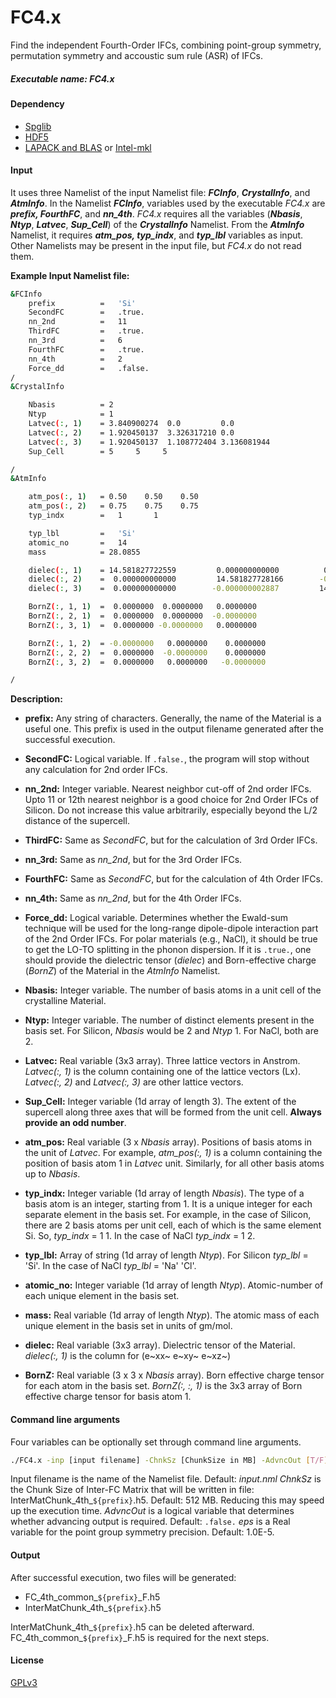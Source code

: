 # FC4.x
Find the independent Fourth-Order IFCs, combining point-group symmetry, permutation symmetry and accoustic sum rule (ASR) of IFCs.

##### Executable name: _FC4.x_

#### Dependency
- [Spglib](https://spglib.github.io/spglib/)
- [HDF5](https://www.hdfgroup.org/solutions/hdf5/)
- [LAPACK and BLAS](https://netlib.org/lapack/lug/node11.html) or [Intel-mkl](https://www.intel.com/content/www/us/en/developer/tools/oneapi/overview.html#gs.mgzhln)

#### Input
It uses three Namelist of the input Namelist file: **_FCInfo_**, **_CrystalInfo_**, and **_AtmInfo_**.
In the Namelist **_FCInfo_**, variables used by the executable _FC4.x_ are **_prefix, FourthFC_**, and **_nn_4th_**. 
_FC4.x_ requires all the variables (**_Nbasis_**, **_Ntyp_**, **_Latvec_**, **_Sup_Cell_**) of the **_CrystalInfo_** Namelist.
From the **_AtmInfo_** Namelist, it requires **_atm_pos, typ_indx_**, and **_typ_lbl_** variables as input.
Other Namelists may be present in the input file, but _FC4.x_ do not read them.

**Example Input Namelist file:**
```sh
&FCInfo
    prefix          =   'Si'
    SecondFC        =   .true.
    nn_2nd          =   11
    ThirdFC         =   .true.
    nn_3rd          =   6
    FourthFC        =   .true.
    nn_4th          =   2
    Force_dd        =   .false.
/
&CrystalInfo

    Nbasis          = 2
    Ntyp            = 1
    Latvec(:, 1)    = 3.840900274  0.0         0.0
    Latvec(:, 2)    = 1.920450137  3.326317210 0.0
    Latvec(:, 3)    = 1.920450137  1.108772404 3.136081944
    Sup_Cell        = 5     5     5

/
&AtmInfo

    atm_pos(:, 1)   = 0.50    0.50    0.50
    atm_pos(:, 2)   = 0.75    0.75    0.75
    typ_indx        =   1       1

    typ_lbl         =   'Si'
    atomic_no       =   14
    mass            = 28.0855

    dielec(:, 1)    = 14.581827722559         0.000000000000          0.000000000000
    dielec(:, 2)    =  0.000000000000         14.581827728166        -0.000000002887
    dielec(:, 3)    =  0.000000000000        -0.000000002887         14.581829202410

    BornZ(:, 1, 1)  =  0.0000000  0.0000000   0.0000000
    BornZ(:, 2, 1)  =  0.0000000  0.0000000  -0.0000000
    BornZ(:, 3, 1)  =  0.0000000 -0.0000000   0.0000000

    BornZ(:, 1, 2)  = -0.0000000   0.0000000    0.0000000
    BornZ(:, 2, 2)  =  0.0000000  -0.0000000    0.0000000
    BornZ(:, 3, 2)  =  0.0000000   0.0000000   -0.0000000

/
```
**Description:**
- **prefix:** Any string of characters. Generally, the name of the Material is a useful one.   This prefix is used in the output filename generated after the successful execution.  
- **SecondFC:** Logical variable. If `.false.`, the program will stop without any calculation for 2nd order IFCs.  
- **nn_2nd:** Integer variable. Nearest neighbor cut-off of 2nd order IFCs. Upto 11 or 12th nearest neighbor is a good choice for 2nd Order IFCs of Silicon. Do not increase this value arbitrarily, especially beyond the L/2 distance of the supercell. 
- **ThirdFC:** Same as _SecondFC_, but for the calculation of 3rd Order IFCs.
- **nn_3rd:** Same as _nn_2nd_, but for the 3rd Order IFCs.
- **FourthFC:** Same as _SecondFC_, but for the calculation of 4th Order IFCs.
- **nn_4th:** Same as _nn_2nd_, but for the 4th Order IFCs.
- **Force_dd:** Logical variable. Determines whether the Ewald-sum technique will be used for the long-range dipole-dipole interaction part of the 2nd Order IFCs. For polar materials (e.g., NaCl), it should be true to get the LO-TO splitting in the phonon dispersion. If it is `.true.`, one should provide the dielectric tensor (_dielec_) and Born-effective charge (_BornZ_) of the Material in the _AtmInfo_ Namelist.

- **Nbasis:** Integer variable. The number of basis atoms in a unit cell of the crystalline Material.
- **Ntyp:** Integer variable. The number of distinct elements present in the basis set. For Silicon, _Nbasis_ would be 2 and _Ntyp_ 1. For NaCl, both are 2.
- **Latvec:** Real variable (3x3 array). Three lattice vectors in Anstrom. _Latvec(:, 1)_ is the column containing one of the lattice vectors (Lx). _Latvec(:, 2)_ and _Latvec(:, 3)_ are other lattice vectors. 
- **Sup_Cell:** Integer variable (1d array of length 3). The extent of the supercell along three axes that will be formed from the unit cell. **Always provide an odd number**. 

- **atm_pos:** Real variable (3 x _Nbasis_ array). Positions of basis atoms in the unit of _Latvec_. For example, _atm_pos(:, 1)_ is a column containing the position of basis atom 1 in _Latvec_ unit. Similarly, for all other basis atoms up to _Nbasis_.
- **typ_indx:** Integer variable (1d array of length _Nbasis_). The type of a basis atom is an integer, starting from 1. It is a unique integer for each separate element in the basis set. For example, in the case of Silicon, there are 2 basis atoms per unit cell, each of which is the same element Si. So, _typ_indx_ = 1   1. In the case of NaCl _typ_indx_ = 1   2. 
- **typ_lbl:** Array of string (1d array of length _Ntyp_). For Silicon _typ_lbl_ = 'Si'. In the case of NaCl _typ_lbl_ = 'Na'  'Cl'.
- **atomic_no:** Integer variable (1d array of length _Ntyp_). Atomic-number of each unique element in the basis set.
- **mass:** Real variable (1d array of length _Ntyp_). The atomic mass of each unique element in the basis set in units of gm/mol.
- **dielec:** Real variable (3x3 array). Dielectric tensor of the Material. _dielec(:, 1)_ is the column for (e~xx~ e~xy~ e~xz~)
- **BornZ:** Real variable (3 x 3 x _Nbasis_ array). Born effective charge tensor for each atom in the basis set. _BornZ(:, :, 1)_ is the 3x3 array of Born effective charge tensor for basis atom 1. 

#### Command line arguments
Four variables can be optionally set through command line arguments. 
```sh
./FC4.x -inp [input filename] -ChnkSz [ChunkSize in MB] -AdvncOut [T/F] -eps [REAL]
```
Input filename is the name of the Namelist file. Default: _input.nml_
_ChnkSz_ is the Chunk Size of Inter-FC Matrix that will be written in file: InterMatChunk_4th_`${prefix}`.h5. Default: 512 MB. Reducing this may speed up the execution time. 
_AdvncOut_ is a logical variable that determines whether advancing output is required. Default: `.false.`
_eps_ is a Real variable for the point group symmetry precision. Default:  1.0E-5. 

#### Output
After successful execution, two files will be generated: 
- FC_4th_common_`${prefix}`_F.h5
- InterMatChunk_4th_`${prefix}`.h5

InterMatChunk_4th_`${prefix}`.h5 can be deleted afterward. FC_4th_common_`${prefix}`_F.h5 is required for the next steps. 

#### License

[GPLv3](https://www.gnu.org/licenses/gpl-3.0.en.html)
